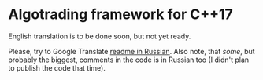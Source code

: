 # Algotrading framework for C++17

English translation is to be done soon, but not yet ready.

Please, try to Google Translate [readme in Russian](https://github.com/Arech/t18/blob/master/readme.ru.md). Also note, that _some_, but probably the biggest, comments in the code is in Russian too (I didn't plan to publish the code that time).

